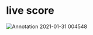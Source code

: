 # live score
![Annotation 2021-01-31 004548](https://user-images.githubusercontent.com/64266026/106365178-03fe3880-635e-11eb-92d9-aa74aa18df23.png)
